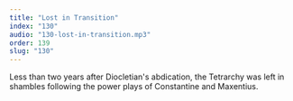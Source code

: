 ```yaml
---
title: "Lost in Transition"
index: "130"
audio: "130-lost-in-transition.mp3"
order: 139
slug: "130"
---
```


Less than two years after Diocletian's abdication, the Tetrarchy was left in shambles following the power plays of Constantine and Maxentius.


